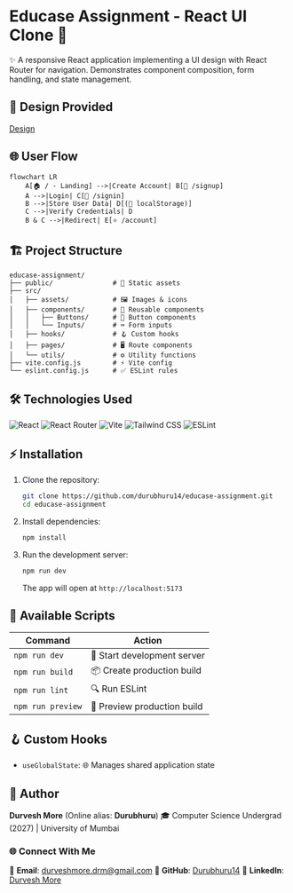 # Educase Assignment - React UI Clone 🚀

✨ A responsive React application implementing a UI design with React Router for navigation. Demonstrates component composition, form handling, and state management.

## 🎨 Design Provided

[Design](https://xd.adobe.com/view/b68eea25-003d-4a5d-8fdd-d463eeb20b32-e3dd)

## 🌐 User Flow

```mermaid
flowchart LR
    A[🏠 / - Landing] -->|Create Account| B[📝 /signup]
    A -->|Login| C[🔑 /signin]
    B -->|Store User Data| D[(💾 localStorage)]
    C -->|Verify Credentials| D
    B & C -->|Redirect| E[⭐ /account]
```

## 🏗️ Project Structure

```
educase-assignment/
├── public/               # 📁 Static assets
├── src/
│   ├── assets/           # 🖼️ Images & icons
│   ├── components/       # 🧩 Reusable components
│   │   ├── Buttons/      # 🔘 Button components
│   │   └── Inputs/       # ⌨️ Form inputs
│   ├── hooks/            # 🪝 Custom hooks
│   ├── pages/            # 🖥️ Route components
│   └── utils/            # ⚙️ Utility functions
├── vite.config.js        # ⚡ Vite config
└── eslint.config.js      # ✅ ESLint rules
```

## 🛠️ Technologies Used

<div align="left">
  <img src="https://img.shields.io/badge/React-20232A?style=for-the-badge&logo=react&logoColor=61DAFB" alt="React">
  <img src="https://img.shields.io/badge/React_Router-CA4245?style=for-the-badge&logo=react-router&logoColor=white" alt="React Router">
  <img src="https://img.shields.io/badge/Vite-B73BFE?style=for-the-badge&logo=vite&logoColor=FFD62E" alt="Vite">
  <img src="https://img.shields.io/badge/Tailwind_CSS-38B2AC?style=for-the-badge&logo=tailwind-css&logoColor=white" alt="Tailwind CSS">
  <img src="https://img.shields.io/badge/ESLint-4B3263?style=for-the-badge&logo=eslint&logoColor=white" alt="ESLint">
</div>

## ⚡ Installation

1. Clone the repository:

   ```bash
   git clone https://github.com/durubhuru14/educase-assignment.git
   cd educase-assignment
   ```

2. Install dependencies:

   ```bash
   npm install
   ```

3. Run the development server:

   ```bash
   npm run dev
   ```

   The app will open at `http://localhost:5173`

## 📜 Available Scripts

| Command           | Action                      |
| ----------------- | --------------------------- |
| `npm run dev`     | 🚀 Start development server |
| `npm run build`   | 📦 Create production build  |
| `npm run lint`    | 🔍 Run ESLint               |
| `npm run preview` | 👀 Preview production build |

## 🪝 Custom Hooks

- `useGlobalState`: 🌐 Manages shared application state

## 🐣 Author

**Durvesh More** (Online alias: **Durubhuru**)
🎓 Computer Science Undergrad (2027) | University of Mumbai

### 🌐 Connect With Me

📧 **Email**: [durveshmore.drm@gmail.com](mailto:durveshmore.drm@gmail.com)
🔗 **GitHub**: [Durubhuru14](https://github.com/Durubhuru14)
💼 **LinkedIn**: [Durvesh More](https://www.linkedin.com/in/durvesh-more-1016ab282)
